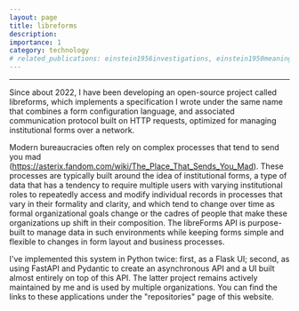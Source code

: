 ```yaml
---
layout: page
title: libreforms
description: 
importance: 1
category: technology
# related_publications: einstein1956investigations, einstein1950meaning
---
```



<hr>

Since about 2022, I have been developing an open-source project called libreforms, which implements a specification I wrote under the same name that combines a form configuration language, and associated communication protocol built on HTTP requests, optimized for managing institutional forms over a network.

Modern bureaucracies often rely on complex processes that tend to send you mad (https://asterix.fandom.com/wiki/The_Place_That_Sends_You_Mad). These processes are typically built around the idea of institutional forms, a type of data that has a tendency to require multiple users with varying institutional roles to repeatedly access and modify individual records in processes that vary in their formality and clarity, and which tend to change over time as formal organizational goals change or the cadres of people that make these organizations up shift in their composition. The libreForms API is purpose-built to manage data in such environments while keeping forms simple and flexible to changes in form layout and business processes.

I've implemented this system in Python twice: first, as a Flask UI; second, as using FastAPI and Pydantic to create an asynchronous API and a UI built almost entirely on top of this API. The latter project remains actively maintained by me and is used by multiple organizations. You can find the links to these applications under the "repositories" page of this website.